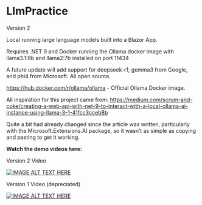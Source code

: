 # LlmPractice

Version 2

Local running large language models built into a Blazor App.

Requires .NET 9 and Docker running the Ollama docker image with llama3.1:8b and llama2:7b installed on port 11434

A future update will add support for deepseek-r1, gemma3 from Google, and phi4 from Microsoft. All open source.

https://hub.docker.com/r/ollama/ollama - Official Ollama Docker image.

All inspiration for this project came from: https://medium.com/scrum-and-coke/creating-a-web-api-with-net-9-to-interact-with-a-local-ollama-ai-instance-using-llama-3-1-41fcc3cceb8b

Quite a bit had already changed since the article was written, particularly with the Microsoft.Extensions.AI package, so it wasn’t as simple as copying and pasting to get it working.

**Watch the demo videos here:**

Version 2 Video

[![IMAGE ALT TEXT HERE](https://img.youtube.com/vi/FcH_w3bsdZQ/0.jpg)](https://www.youtube.com/watch?v=FcH_w3bsdZQ)


Version 1 Video (depreciated)

[![IMAGE ALT TEXT HERE](https://img.youtube.com/vi/6Y4LnnlxGQk/0.jpg)](https://www.youtube.com/watch?v=6Y4LnnlxGQk)
